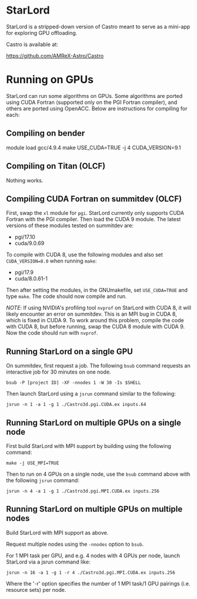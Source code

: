 # StarLord

StarLord is a stripped-down version of Castro meant to serve as a
mini-app for exploring GPU offloading.

Castro is available at:

https://github.com/AMReX-Astro/Castro

# Running on GPUs

StarLord can run some algorithms on GPUs. Some algorithms are ported using CUDA
Fortran (supported only on the PGI Fortran compiler), and others are ported
using OpenACC. Below are instructions for compiling for each:

## Compiling on bender

module load gcc/4.9.4
make USE_CUDA=TRUE -j 4 CUDA_VERSION=9.1


## Compiling on Titan (OLCF)

Nothing works.

## Compiling CUDA Fortran on summitdev (OLCF)

First, swap the `xl` module for `pgi`. StarLord currently only
supports CUDA Fortran with the PGI compiler. Then load the CUDA 9 module. The latest
versions of these modules tested on summitdev are:

- pgi/17.10
- cuda/9.0.69

To compile with CUDA 8, use the following modules and also set
`CUDA_VERSION=8.0` when running `make`:

- pgi/17.9
- cuda/8.0.61-1

Then after setting the modules, in the GNUmakefile, set
`USE_CUDA=TRUE` and type `make`. The code should now compile and run.

*NOTE*: If using NVIDIA's profiling tool `nvprof` on StarLord with
CUDA 8, it will likely encounter an error on summitdev. This is an MPI
bug in CUDA 8, which is fixed in CUDA 9. To work around this problem,
compile the code with CUDA 8, but before running, swap the CUDA 8
module with CUDA 9. Now the code should run with `nvprof`.

## Running StarLord on a single GPU

On summitdev, first request a job. The following `bsub` command
requests an interactive job for 30 minutes on one node.

`bsub -P [project ID] -XF -nnodes 1 -W 30 -Is $SHELL`

Then launch StarLord using a `jsrun` command similar to the following:

`jsrun -n 1 -a 1 -g 1 ./Castro3d.pgi.CUDA.ex inputs.64`

## Running StarLord on multiple GPUs on a single node

First build StarLord with MPI support by building using the following command:

`make -j USE_MPI=TRUE`

Then to run on 4 GPUs on a single node, use the `bsub` command above with the following `jsrun` command:

`jsrun -n 4 -a 1 -g 1 ./Castro3d.pgi.MPI.CUDA.ex inputs.256`

## Running StarLord on multiple GPUs on multiple nodes

Build StarLord with MPI support as above.

Request multiple nodes using the `-nnodes` option to `bsub`.

For 1 MPI task per GPU, and e.g. 4 nodes with 4 GPUs per node, launch
StarLord via a jsrun command like:

`jsrun -n 16 -a 1 -g 1 -r 4 ./Castro3d.pgi.MPI.CUDA.ex inputs.256`

Where the '-r' option specifies the number of 1 MPI task/1 GPU
pairings (i.e. resource sets) per node.
